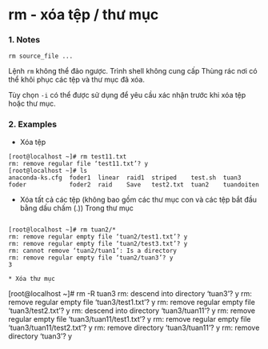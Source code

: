 # rm - xóa tệp / thư mục
### 1. Notes

```
rm source_file ...
```
Lệnh ``rm`` không thể đảo ngược. Trình shell không cung cấp Thùng rác nơi có thể khôi phục các tệp và thư mục đã xóa.

Tùy chọn ``-i`` có thể được sử dụng để yêu cầu xác nhận trước khi xóa tệp hoặc thư mục.

### 2. Examples
* Xóa tệp
```
[root@localhost ~]# rm test11.txt
rm: remove regular file ‘test11.txt’? y
[root@localhost ~]# ls
anaconda-ks.cfg  foder1  linear  raid1  striped    test.sh  tuan3
foder            foder2  raid    Save   test2.txt  tuan2    tuandoiten
```
* Xóa tất cả các tệp (không bao gồm các thư mục con và các tệp bắt đầu bằng dấu chấm (.)) Trong thư mục
```

[root@localhost ~]# rm tuan2/*
rm: remove regular empty file ‘tuan2/test1.txt’? y
rm: remove regular empty file ‘tuan2/test3.txt’? y
rm: cannot remove ‘tuan2/tuan1’: Is a directory
rm: remove regular empty file ‘tuan2/tuan3’? y
3
```

```
* Xóa thư mục
```
[root@localhost ~]# rm -R tuan3
rm: descend into directory ‘tuan3’? y
rm: remove regular empty file ‘tuan3/test1.txt’? y
rm: remove regular empty file ‘tuan3/test2.txt’? y
rm: descend into directory ‘tuan3/tuan11’? y
rm: remove regular empty file ‘tuan3/tuan11/test1.txt’? y
rm: remove regular empty file ‘tuan3/tuan11/test2.txt’? y
rm: remove directory ‘tuan3/tuan11’? y
rm: remove directory ‘tuan3’? y
```